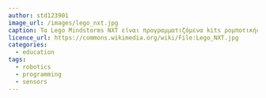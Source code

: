 ```yaml
---
author: std123901
image_url: /images/lego_nxt.jpg
caption: Τα Lego Mindstorms NXT είναι προγραμματιζόμενα kits ρομποτικής, εφοδιασμένα με αισθητήρες (χρώματος, υπερύθρων κλπ) και είναι ιδανικά για την πρώτη γνωριμία των παιδιών από 10 ετών και άνω με τον προγραμματισμό.
licence_url: https://commons.wikimedia.org/wiki/File:Lego_NXT.jpg
categories:
  - education
tags:
  - robotics
  - programming
  - sensors
---
```

